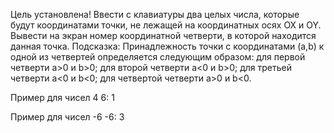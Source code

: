 Цель установлена!
Ввести с клавиатуры два целых числа, которые будут координатами точки, не лежащей на координатных осях OX и OY.
Вывести на экран номер координатной четверти, в которой находится данная точка.
Подсказка:
Принадлежность точки с координатами (a,b) к одной из четвертей определяется следующим образом:
для первой четверти a>0 и b>0;
для второй четверти a<0 и b>0;
для третьей четверти a<0 и b<0;
для четвертой четверти a>0 и b<0.

Пример для чисел 4 6:
1

Пример для чисел -6 -6:
3

